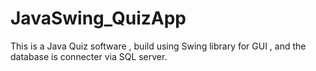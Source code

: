 # JavaSwing_QuizApp
This is a Java Quiz software , build using Swing library for GUI , and the database is connecter via SQL server.

